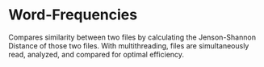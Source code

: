 # Word-Frequencies
Compares similarity between two files by calculating the Jenson-Shannon Distance of those two files. With multithreading, files are simultaneously read, analyzed, and compared for optimal efficiency.
